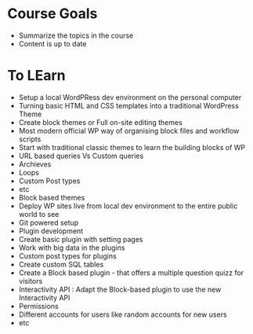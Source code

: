 # Course Goals
- Summarize the topics in the course
- Content is up to date

# To LEarn
- Setup a local WordPRess dev environment on the personal computer
- Turning basic HTML and CSS templates into a traditional WordPress Theme
- Create block themes or Full on-site editing themes
- Most modern official WP way of organising block files and workflow scripts
- Start with traditional classic themes to learn the building blocks of WP
- URL based queries Vs Custom queries
- Archieves
- Loops
- Custom Post types
- etc
- Block based themes
- Deploy WP sites live from local dev environment to the entire public world to see
- Git powered setup
- Plugin development
- Create basic plugin with setting pages
- Work with big data in the plugins
- Custom post types for plugins
- Create custom SQL tables
- Create a Block based plugin - that offers a multiple question quizz for visitors
- Interactivity API :  Adapt the Block-based plugin to use the new Interactivity API   
- Permissions
- Different accounts for users like random accounts for new users
- etc








